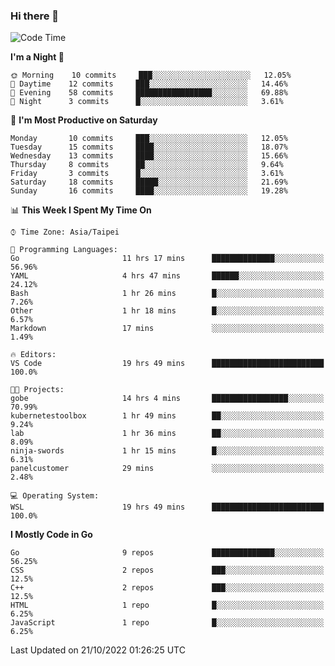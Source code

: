 ### Hi there 👋

<!--START_SECTION:waka-->
![Code Time](http://img.shields.io/badge/Code%20Time-535%20hrs%2041%20mins-blue)

**I'm a Night 🦉** 

```text
🌞 Morning    10 commits     ███░░░░░░░░░░░░░░░░░░░░░░   12.05% 
🌆 Daytime    12 commits     ███░░░░░░░░░░░░░░░░░░░░░░   14.46% 
🌃 Evening    58 commits     █████████████████░░░░░░░░   69.88% 
🌙 Night      3 commits      █░░░░░░░░░░░░░░░░░░░░░░░░   3.61%

```
📅 **I'm Most Productive on Saturday** 

```text
Monday       10 commits     ███░░░░░░░░░░░░░░░░░░░░░░   12.05% 
Tuesday      15 commits     ████░░░░░░░░░░░░░░░░░░░░░   18.07% 
Wednesday    13 commits     ████░░░░░░░░░░░░░░░░░░░░░   15.66% 
Thursday     8 commits      ██░░░░░░░░░░░░░░░░░░░░░░░   9.64% 
Friday       3 commits      █░░░░░░░░░░░░░░░░░░░░░░░░   3.61% 
Saturday     18 commits     █████░░░░░░░░░░░░░░░░░░░░   21.69% 
Sunday       16 commits     ████░░░░░░░░░░░░░░░░░░░░░   19.28%

```


📊 **This Week I Spent My Time On** 

```text
⌚︎ Time Zone: Asia/Taipei

💬 Programming Languages: 
Go                       11 hrs 17 mins      ██████████████░░░░░░░░░░░   56.96% 
YAML                     4 hrs 47 mins       ██████░░░░░░░░░░░░░░░░░░░   24.12% 
Bash                     1 hr 26 mins        █░░░░░░░░░░░░░░░░░░░░░░░░   7.26% 
Other                    1 hr 18 mins        █░░░░░░░░░░░░░░░░░░░░░░░░   6.57% 
Markdown                 17 mins             ░░░░░░░░░░░░░░░░░░░░░░░░░   1.49%

🔥 Editors: 
VS Code                  19 hrs 49 mins      █████████████████████████   100.0%

🐱‍💻 Projects: 
gobe                     14 hrs 4 mins       █████████████████░░░░░░░░   70.99% 
kubernetestoolbox        1 hr 49 mins        ██░░░░░░░░░░░░░░░░░░░░░░░   9.24% 
lab                      1 hr 36 mins        ██░░░░░░░░░░░░░░░░░░░░░░░   8.09% 
ninja-swords             1 hr 15 mins        █░░░░░░░░░░░░░░░░░░░░░░░░   6.31% 
panelcustomer            29 mins             ░░░░░░░░░░░░░░░░░░░░░░░░░   2.48%

💻 Operating System: 
WSL                      19 hrs 49 mins      █████████████████████████   100.0%

```

**I Mostly Code in Go** 

```text
Go                       9 repos             ██████████████░░░░░░░░░░░   56.25% 
CSS                      2 repos             ███░░░░░░░░░░░░░░░░░░░░░░   12.5% 
C++                      2 repos             ███░░░░░░░░░░░░░░░░░░░░░░   12.5% 
HTML                     1 repo              █░░░░░░░░░░░░░░░░░░░░░░░░   6.25% 
JavaScript               1 repo              █░░░░░░░░░░░░░░░░░░░░░░░░   6.25%

```



 Last Updated on 21/10/2022 01:26:25 UTC
<!--END_SECTION:waka-->

<!--
**omegaatt36/omegaatt36** is a ✨ _special_ ✨ repository because its `README.md` (this file) appears on your GitHub profile.

Here are some ideas to get you started:

- 🔭 I’m currently working on ...
- 🌱 I’m currently learning ...
- 👯 I’m looking to collaborate on ...
- 🤔 I’m looking for help with ...
- 💬 Ask me about ...
- 📫 How to reach me: ...
- 😄 Pronouns: ...
- ⚡ Fun fact: ...
-->
